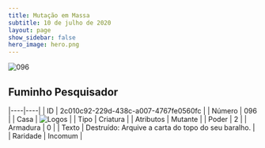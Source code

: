```yaml
---
title: Mutação em Massa
subtitle: 10 de julho de 2020
layout: page
show_sidebar: false
hero_image: hero.png
---
```


![096](https://cdn.keyforgegame.com/media/card_front/pt/479_096_XC9823CQ2V92_pt.png)

## Fuminho Pesquisador

|----|----|
| ID | 2c010c92-229d-438c-a007-4767fe0560fc |
| Número | 096 |
| Casa | ![Logos](https://archonarcana.com/images/thumb/c/ce/Logos.png/22px-Logos.png "Logos") |
| Tipo | Criatura |
| Atributos | Mutante |
| Poder | 2 |
| Armadura | 0 |
| Texto | Destruído: Arquive a carta do topo do seu baralho. |
| Raridade | Incomum |

